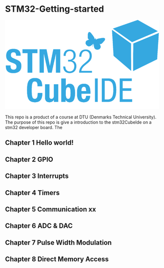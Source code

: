 # STM32-Getting-started

<p align="center">
    <img src = "STM32CubeLogo.png">
</p>


This repo is a product of a course at DTU (Denmarks Technical University). The purpose of this repo is give a introduction to the stm32CubeIde on a stm32 developer board. The 


## Chapter 1 Hello world!

## Chapter 2 GPIO

## Chapter 3 Interrupts

## Chapter 4 Timers

## Chapter 5 Communication xx

## Chapter 6 ADC & DAC

## Chapter 7 Pulse Width Modulation

## Chapter 8 Direct Memory Access

